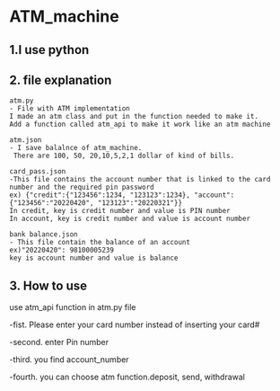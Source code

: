 
  # ATM_machine
  
  ## 1.I use python
  ## 2. file explanation
    atm.py
    - File with ATM implementation 
    I made an atm class and put in the function needed to make it.
    Add a function called atm_api to make it work like an atm machine

    atm.json
    - I save balalnce of atm_machine.
     There are 100, 50, 20,10,5,2,1 dollar of kind of bills.
    
    card_pass.json
    -This file contains the account number that is linked to the card number and the required pin password
    ex) {"credit":{"123456":1234, "123123":1234}, "account":{"123456":"20220420", "123123":"20220321"}}
    In credit, key is credit number and value is PIN number
    In account, key is credit number and value is account number
    
    bank balance.json
    - This file contain the balance of an account
    ex)"20220420": 98100005239
    key is account number and value is balance
    
    
   ## 3. How to use 
   use atm_api function in atm.py file
   
   -fist. Please enter your card number instead of inserting your card#
   
   -second. enter Pin number
   
   -third. you find account_number
   
   -fourth. you can choose atm function.deposit, send, withdrawal 
   
   
    
